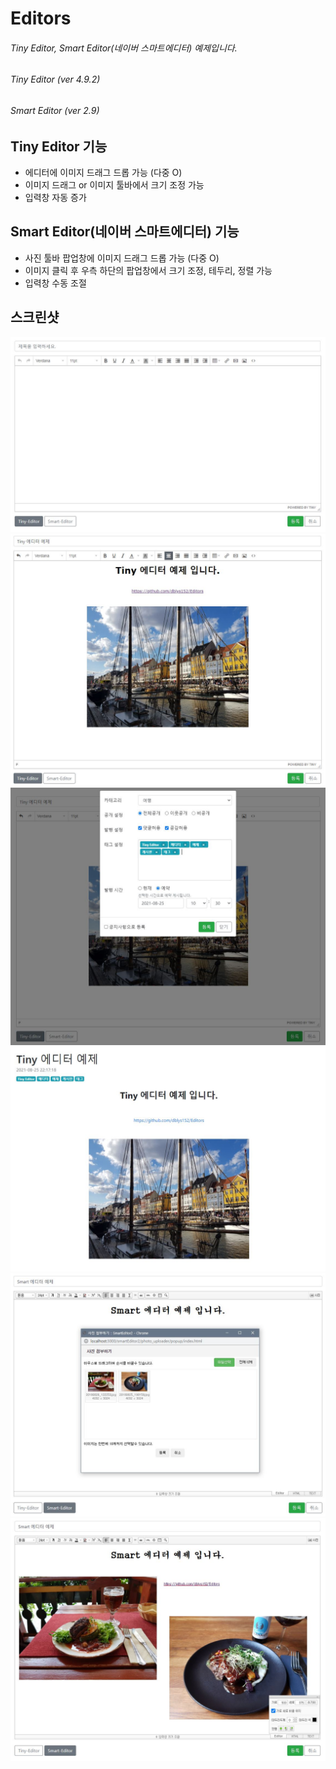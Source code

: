 # Editors

###### Tiny Editor, Smart Editor(네이버 스마트에디터) 예제입니다.
###### Tiny Editor (ver 4.9.2)
###### Smart Editor (ver 2.9)

## Tiny Editor 기능
- 에디터에 이미지 드래그 드롭 가능 (다중 O)
- 이미지 드래그 or 이미지 툴바에서 크기 조정 가능
- 입력창 자동 증가

## Smart Editor(네이버 스마트에디터) 기능
- 사진 툴바 팝업창에 이미지 드래그 드롭 가능 (다중 O)
- 이미지 클릭 후 우측 하단의 팝업창에서 크기 조정, 테두리, 정렬 가능
- 입력창 수동 조절

## 스크린샷
![tiny editor](./tiny_editor_1.JPG)
![tiny editor](./tiny_editor_2.JPG)
![editor write](./editor_write.JPG)
![editor view](./editor_view.JPG)
![smart editor](./smart_editor_1.JPG)
![smart editor](./smart_editor_2.JPG)
